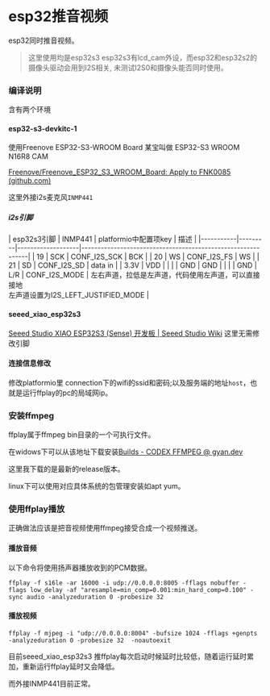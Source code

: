 # esp32推音视频

esp32同时推音视频。
> 这里使用均是esp32s3 esp32s3有lcd_cam外设，而esp32和esp32s2的摄像头驱动会用到I2S相关,
> 未测试I2S0和摄像头能否同时使用。

### 编译说明

含有两个环境

#### esp32-s3-devkitc-1

使用Freenove ESP32-S3-WROOM Board 某宝叫做 ESP32-S3 WROOM N16R8 CAM

[Freenove/Freenove_ESP32_S3_WROOM_Board: Apply to FNK0085 (github.com)](https://gitee.com/link?target=https%3A%2F%2Fgithub.com%2FFreenove%2FFreenove_ESP32_S3_WROOM_Board)

这里外接i2s麦克风`INMP441`
##### i2s引脚

| esp32s3引脚 | INMP441 | platformio中配置项key | 描述                                                          |
      |-----------|---------|-------------------|-------------------------------------------------------------|
| 19        | SCK     | CONF_I2S_SCK      | BCK                                                         |
| 20        | WS      | CONF_I2S_FS       | WS                                                          |
| 21        | SD      | CONF_I2S_SD       | data in                                                     |
| 3.3V      | VDD     |                   |                                                             |
| GND       | GND     |                   |                                                             |
| GND       | L/R     | CONF_I2S_MODE     | 左右声道，拉低是左声道，代码使用左声道，可以直接接地<br>左声道设置为I2S_LEFT_JUSTIFIED_MODE |

#### seeed_xiao_esp32s3

[Seeed Studio XIAO ESP32S3 (Sense) 开发板 | Seeed Studio Wiki](https://wiki.seeedstudio.com/cn/xiao_esp32s3_getting_started/)
这里无需修改引脚

#### 连接信息修改
修改platformio里 connection下的wifi的ssid和密码;以及服务端的地址`host`，也就是运行ffplay的pc的局域网ip。

### 安装ffmpeg

ffplay属于ffmpeg bin目录的一个可执行文件。

在widows下可以从该地址下载安装[Builds - CODEX FFMPEG @ gyan.dev](https://www.gyan.dev/ffmpeg/builds/)

这里我下载的是最新的release版本。

linux下可以使用对应具体系统的包管理安装如apt yum。

### 使用ffplay播放
正确做法应该是把音视频使用ffmpeg接受合成一个视频推送。

#### 播放音频
以下命令将使用扬声器播放收到的PCM数据。
```shell
ffplay -f s16le -ar 16000 -i udp://0.0.0.0:8005 -fflags nobuffer -flags low_delay -af "aresample=min_comp=0.001:min_hard_comp=0.100" -sync audio -analyzeduration 0 -probesize 32
```
#### 播放视频
```shell
ffplay -f mjpeg -i "udp://0.0.0.0:8004" -bufsize 1024 -fflags +genpts -analyzeduration 0 -probesize 32  -noautoexit
```
目前seeed_xiao_esp32s3 推ffplay每次启动时候延时比较低，随着运行延时累加，重新运行ffplay延时又会降低。

而外接INMP441目前正常。

